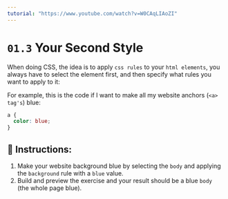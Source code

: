 ```yaml
---
tutorial: "https://www.youtube.com/watch?v=W0CAqLIAoZI"
---
```


# `01.3` Your Second Style

When doing CSS, the idea is to apply `css rules` to your `html elements`, you always have to select the element first, and then specify what rules you want to apply to it:

For example, this is the code if I want to make all my website anchors (`<a> tag's`) blue:

```css
a {
  color: blue;
}
```

## 📝 Instructions:

1. Make your website background blue by selecting the `body` and applying the `background` rule with a `blue` value.
2. Build and preview the exercise and your result should be a blue `body` (the whole page blue).
